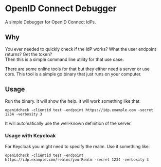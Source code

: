 # OpenID Connect Debugger
A simple Debugger for OpenID Connect IdPs.

## Why
You ever needed to quickly check if the IdP works? What the user endpoint returns? Get the token?<br>
Then this is a simple command line utility for that use case.

There are some online tools for that but they either need a server or use cors.
This tool is a simple go binary that just runs on your computer.

## Usage
Run the binary. It will show the help.
It will work something like that:
```
openidcheck -clientid test -endpoint https://idp.example.com -secret 1234 -verbosity 3
```

It will automatically use the well-known definition of the server.

### Usage with Keycloak
For Keycloak you might need to specify the realm.
Use it something like:
```
openidcheck -clientid test -endpoint https://idp.example.com/realms/yourRealm -secret 1234 -verbosity 3
```